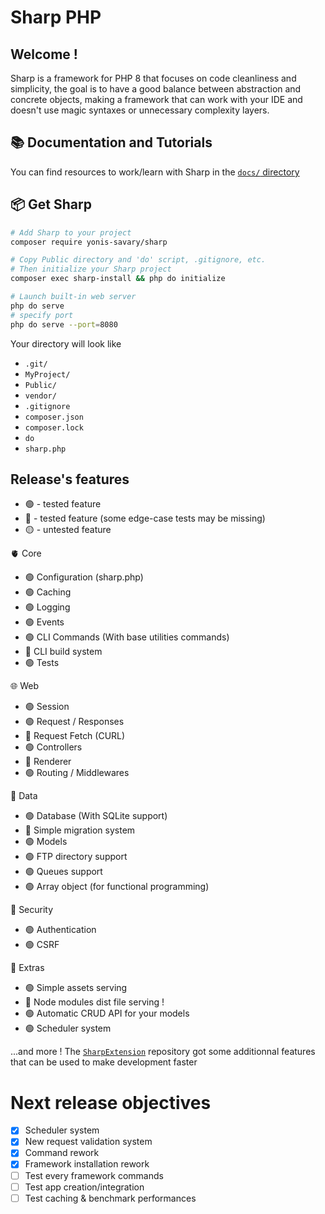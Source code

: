 # Sharp PHP

## Welcome !

Sharp is a framework for PHP 8 that focuses on code cleanliness and simplicity, the goal is to have a good balance between abstraction and concrete objects, making a framework that can work with your IDE and doesn't use magic syntaxes or unnecessary complexity layers.

## 📚 Documentation and Tutorials

You can find resources to work/learn with Sharp in the [`docs/` directory](./docs/README.md)

## 📦 Get Sharp

```bash
# Add Sharp to your project
composer require yonis-savary/sharp

# Copy Public directory and 'do' script, .gitignore, etc.
# Then initialize your Sharp project
composer exec sharp-install && php do initialize

# Launch built-in web server
php do serve
# specify port
php do serve --port=8080
```

Your directory will look like
- `.git/`
- `MyProject/`
- `Public/`
- `vendor/`
- `.gitignore`
- `composer.json`
- `composer.lock`
- `do`
- `sharp.php`

## Release's features

- 🟢 - tested feature
- 🔵 - tested feature (some edge-case tests may be missing)
- 🟡 - untested feature

🫀 Core
- 🟢 Configuration (sharp.php)
- 🟢 Caching
- 🟢 Logging
- 🟢 Events
- 🟢 CLI Commands (With base utilities commands)
- 🔵 CLI build system
- 🟢 Tests

🌐 Web
- 🟢 Session
- 🟢 Request / Responses
- 🔵 Request Fetch (CURL)
- 🟢 Controllers
- 🔵 Renderer
- 🟢 Routing / Middlewares

📁 Data
- 🟢 Database (With SQLite support)
- 🔵 Simple migration system
- 🟢 Models
- 🟢 FTP directory support
- 🟢 Queues support
- 🟢 Array object (for functional programming)

🔐 Security
- 🟢 Authentication
- 🟢 CSRF

🚀 Extras
- 🟢 Simple assets serving
- 🔵 Node modules dist file serving !
- 🟢 Automatic CRUD API for your models
- 🟢 Scheduler system

...and more ! The [`SharpExtension`](https://github.com/yonis-savary/sharp-extensions) repository got some additionnal features that can be used to make development faster

# Next release objectives

- [x] Scheduler system
- [x] New request validation system
- [x] Command rework
- [x] Framework installation rework
- [ ] Test every framework commands
- [ ] Test app creation/integration
- [ ] Test caching & benchmark performances
